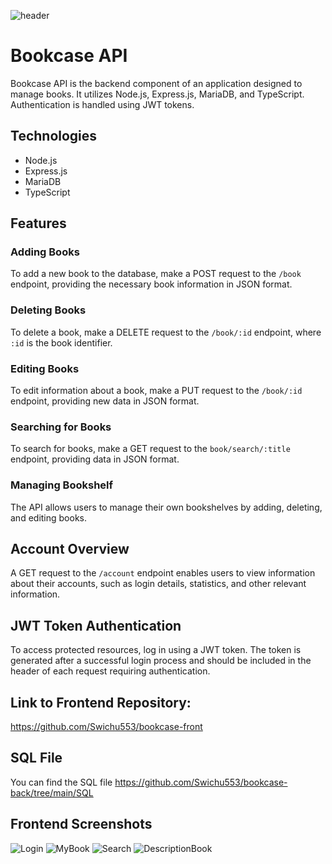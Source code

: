 
![header](https://github.com/Swichu553/bookcase-back/assets/142433450/7aa16609-ecce-4ff4-a779-12300a174c17)
# Bookcase API

Bookcase API is the backend component of an application designed to manage books. It utilizes Node.js, Express.js, MariaDB, and TypeScript. Authentication is handled using JWT tokens.

## Technologies

- Node.js
- Express.js
- MariaDB
- TypeScript

## Features

### Adding Books

To add a new book to the database, make a POST request to the `/book` endpoint, providing the necessary book information in JSON format.

### Deleting Books

To delete a book, make a DELETE request to the `/book/:id` endpoint, where `:id` is the book identifier.

### Editing Books

To edit information about a book, make a PUT request to the `/book/:id` endpoint, providing new data in JSON format.

### Searching for Books

To search for books, make a GET request to the `book/search/:title` endpoint, providing data in JSON format.

### Managing Bookshelf

The API allows users to manage their own bookshelves by adding, deleting, and editing books.

## Account Overview

A GET request to the `/account` endpoint enables users to view information about their accounts, such as login details, statistics, and other relevant information.

## JWT Token Authentication

To access protected resources, log in using a JWT token. The token is generated after a successful login process and should be included in the header of each request requiring authentication.

## Link to Frontend Repository: 
https://github.com/Swichu553/bookcase-front

## SQL File
You can find the SQL file https://github.com/Swichu553/bookcase-back/tree/main/SQL

## Frontend Screenshots
![Login](https://github.com/Swichu553/bookcase-back/assets/142433450/c39e7111-d70d-46f9-b8e1-499e56dbd557)
![MyBook](https://github.com/Swichu553/bookcase-back/assets/142433450/6b171fc7-f5f3-4cda-ae5e-ae366cd43433)
![Search](https://github.com/Swichu553/bookcase-back/assets/142433450/494cb72a-aae2-414e-a1c4-e108ce81e052)
![DescriptionBook](https://github.com/Swichu553/bookcase-back/assets/142433450/df652d28-ccb3-45c1-aaeb-8fe085f75779)
